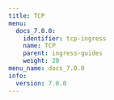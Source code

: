 ```yaml
---
title: TCP
menu:
  docs_7.0.0:
    identifier: tcp-ingress
    name: TCP
    parent: ingress-guides
    weight: 20
menu_name: docs_7.0.0
info:
  version: 7.0.0
---
```



